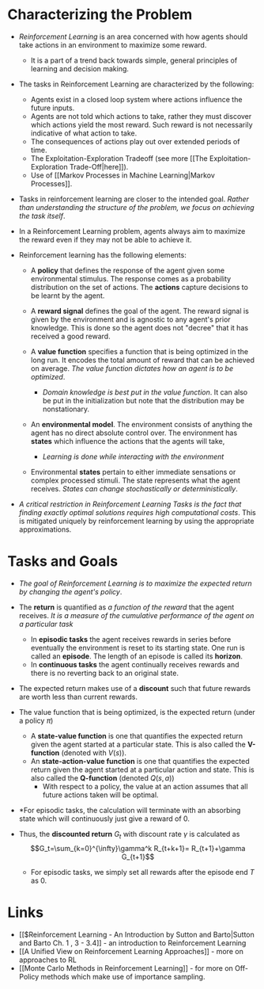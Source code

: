 # Characterizing the Problem
* *Reinforcement Learning* is an area concerned with how agents should take actions in an environment to maximize some reward. 
	* It is a part of a trend back towards simple, general principles of learning and decision making.

* The tasks in Reinforcement Learning are characterized by the following:
	* Agents exist in a closed loop system where actions influence the future inputs.
	* Agents are not told which actions to take, rather they must discover which actions yield the most reward. Such reward is not necessarily indicative of what action to take.
	* The consequences of actions play out over extended periods of time. 
	* The Exploitation-Exploration Tradeoff (see more [[The Exploitation-Exploration Trade-Off|here]]).
	* Use of [[Markov Processes in Machine Learning|Markov Processes]].

* Tasks in reinforcement learning are closer to the intended goal. *Rather than understanding the structure of the problem, we focus on achieving the task itself*. 

* In a Reinforcement Learning problem, agents always aim to maximize the reward even if they may not be able to achieve it.
* Reinforcement learning has the following elements:
	* A **policy** that defines the response of the agent given some environmental stimulus. The response comes as a probability distribution on the set of actions. The **actions** capture decisions to be learnt by the agent.
	* A **reward signal** defines the goal of the agent.
	  The reward signal is given by the environment and is agnostic to any agent's prior knowledge. This is done so the agent does not "decree" that it has received a good reward.
	* A **value function** specifies a function that is being optimized in the long run. It encodes the total amount of reward that can be achieved on average. *The value function dictates how an agent is to be optimized*.
		* *Domain knowledge is best put in the value function*. It can also be put in the initialization but note that the distribution may be nonstationary.

	* An **environmental model**.  The environment consists of anything the agent has no direct absolute control over. The environment has **states** which influence the actions that the agents will take, 
		* *Learning is done while interacting with the environment* 

	* Environmental **states** pertain to either immediate sensations or complex processed stimuli. The state represents what the agent receives. *States can change stochastically or deterministically*. 

* *A critical restriction in Reinforcement Learning Tasks is the fact that finding exactly optimal solutions requires high computational costs*. This is mitigated uniquely by reinforcement learning by using the appropriate approximations.
# Tasks and Goals
* *The goal of Reinforcement Learning is to maximize the expected return by changing the agent's policy*. 

* The **return** is quantified as *a function of the reward* that the agent receives. *It is a measure of the cumulative performance of the agent on a particular task* 
	* In **episodic tasks** the agent receives rewards in series before eventually the environment is reset to its starting state. One run is called an **episode**. The length of an episode is called its **horizon**.
	* In **continuous tasks** the agent continually receives rewards and there is no reverting back to an original state. 

* The expected return makes use of a **discount** such that future rewards are worth less than current rewards. 
* The value function that is being optimized, is the expected return (under a policy $\pi$)
	* A **state-value function** is one that quantifies the expected return given the agent started at a particular state. This is also called the **V-function** (denoted with $V(s)$).
	* An **state-action-value function** is one that quantifies the expected return given the agent started at a particular action and state. This is also called the **Q-function**  (denoted $Q(s,a)$)
		* With respect to a policy, the value at an action assumes that all future actions taken will be optimal.

* *For episodic tasks, the calculation will terminate with an absorbing state which will continuously just give a reward of $0$. 
* Thus, the **discounted return** $G_t$ with discount rate $\gamma$ is calculated as $$G_t=\sum_{k=0}^{\infty}\gamma^k R_{t+k+1}= R_{t+1}+\gamma G_{t+1}$$
	* For episodic tasks, we simply set all rewards after the episode end $T$ as $0$.
# Links
* [[$Reinforcement Learning - An Introduction by Sutton and Barto|Sutton and Barto Ch. 1 , 3 - 3.4]] - an introduction to Reinforcement Learning
* [[A Unified View on Reinforcement Learning Approaches]] - more on approaches to RL
* [[Monte Carlo Methods in Reinforcement Learning]] - for more on Off-Policy methods which make use of importance sampling.